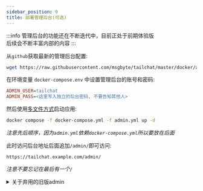```yaml
---
sidebar_position: 9
title: 部署管理后台(可选)
---
```


:::info
管理后台的功能还在不断迭代中，目前正处于前期体验版  
后续会不断丰富内部的内容
:::

从`github`获取最新的管理后台配置:
```bash
wget https://raw.githubusercontent.com/msgbyte/tailchat/master/docker/admin.yml 
```

在环境变量 `docker-compose.env` 中设置管理后台的账号和密码:
```ini
ADMIN_USER=tailchat
ADMIN_PASS=<这里写入独立的后台密码, 不要告知其他人>
```

然后使用[多文件方式](https://docs.docker.com/compose/extends/#understanding-multiple-compose-files)启动应用:
```bash
docker compose -f docker-compose.yml -f admin.yml up -d 
```

*注意先后顺序，因为`admin.yml`依赖`docker-compose.yml`所以要放在后面*

此时访问后台地址后面追加`/admin/`即可访问:
```
https://tailchat.example.com/admin/
```

*注意不要忘记在最后有一个`/`*

<details>
  <summary>关于弃用的旧版admin</summary>
  
  旧版本 <strong>admin-old</strong> 将于v1.8.6版本被移除，如果你依旧期望使用旧版本，可以切换到之前的版本获取

</details>
